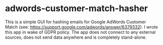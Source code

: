 # adwords-customer-match-hasher
This is a simple GUI for hashing emails for Google AdWords Customer Match (see: https://support.google.com/adwords/answer/6379332). I wrote this app in wake of GDPR policy. The app does not connect to any external sources, does not send data anywhere and is completely stand-alone.
